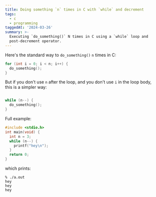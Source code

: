 ```yaml
---
title: Doing something `n` times in C with `while` and decrement
tags:
  - c
  - programming
taggedAt: '2024-03-26'
summary: >-
  Executing `do_something()` N times in C using a `while` loop and
  post-decrement operator.
---
```


Here's the standard way to `do_something()` `n` times in C:

```c
for (int i = 0; i < n; i++) {
  do_something();
}
```

But if you don't use `n` after the loop, and you don't use `i` in the loop body, this is a simpler way:

```c

while (n--) {
  do_something();
}
```

Full example:

```c
#include <stdio.h>
int main(void) {
  int n = 3;
  while (n--) {
    printf("hey\n");
  }
  return 0;
}
```

which prints:

```
% ./a.out
hey
hey
hey
```
